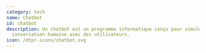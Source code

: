 ```yaml
---
category: tech
name: Chatbot
id: chatbot
description: Un chatbot est un programme informatique conçu pour simuler une
  conversation humaine avec des utilisateurs. 
icon: /dtpr-icons/chatbot.svg
---
```

